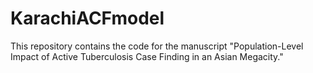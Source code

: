 KarachiACFmodel
===============
This repository contains the code for the manuscript "Population-Level Impact of Active Tuberculosis Case Finding in an Asian Megacity."

